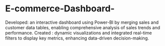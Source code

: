 # E-commerce-Dashboard-



  Developed: an interactive dashboard using Power-BI by merging sales and customer data tables, enabling comprehensive analysis of sales trends and performance.
  Created : dynamic visualizations and integrated real-time filters to display key metrics, enhancing data-driven decision-making.
                                                                                                                                                                                                                                                                  
